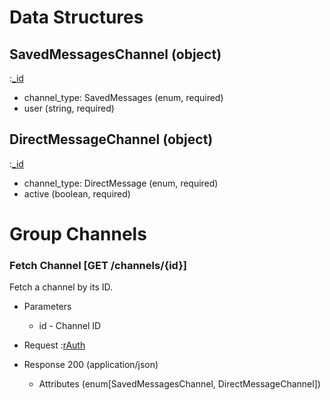 # Data Structures

## SavedMessagesChannel (object)
:[_id](../fields/_id.md)
+ channel_type: SavedMessages (enum, required)
+ user (string, required)

## DirectMessageChannel (object)
:[_id](../fields/_id.md)
+ channel_type: DirectMessage (enum, required)
+ active (boolean, required)

# Group Channels

### Fetch Channel [GET /channels/{id}]
Fetch a channel by its ID.

+ Parameters
    + id - Channel ID

+ Request
    :[rAuth](../auth/headers.md)

+ Response 200 (application/json)
    + Attributes (enum[SavedMessagesChannel, DirectMessageChannel])

